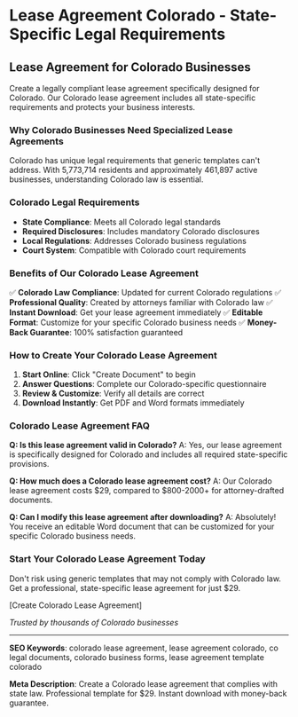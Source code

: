 # Lease Agreement Colorado - State-Specific Legal Requirements

## Lease Agreement for Colorado Businesses

Create a legally compliant lease agreement specifically designed for Colorado. Our Colorado lease agreement includes all state-specific requirements and protects your business interests.

### Why Colorado Businesses Need Specialized Lease Agreements

Colorado has unique legal requirements that generic templates can't address. With 5,773,714 residents and approximately 461,897 active businesses, understanding Colorado law is essential.

### Colorado Legal Requirements

- **State Compliance**: Meets all Colorado legal standards
- **Required Disclosures**: Includes mandatory Colorado disclosures
- **Local Regulations**: Addresses Colorado business regulations
- **Court System**: Compatible with Colorado court requirements

### Benefits of Our Colorado Lease Agreement

✅ **Colorado Law Compliance**: Updated for current Colorado regulations
✅ **Professional Quality**: Created by attorneys familiar with Colorado law
✅ **Instant Download**: Get your lease agreement immediately
✅ **Editable Format**: Customize for your specific Colorado business needs
✅ **Money-Back Guarantee**: 100% satisfaction guaranteed

### How to Create Your Colorado Lease Agreement

1. **Start Online**: Click "Create Document" to begin
2. **Answer Questions**: Complete our Colorado-specific questionnaire
3. **Review & Customize**: Verify all details are correct
4. **Download Instantly**: Get PDF and Word formats immediately

### Colorado Lease Agreement FAQ

**Q: Is this lease agreement valid in Colorado?**
A: Yes, our lease agreement is specifically designed for Colorado and includes all required state-specific provisions.

**Q: How much does a Colorado lease agreement cost?**
A: Our Colorado lease agreement costs $29, compared to $800-2000+ for attorney-drafted documents.

**Q: Can I modify this lease agreement after downloading?**
A: Absolutely! You receive an editable Word document that can be customized for your specific Colorado business needs.

### Start Your Colorado Lease Agreement Today

Don't risk using generic templates that may not comply with Colorado law. Get a professional, state-specific lease agreement for just $29.

[Create Colorado Lease Agreement]

*Trusted by thousands of Colorado businesses*

---

**SEO Keywords**: colorado lease agreement, lease agreement colorado, co legal documents, colorado business forms, lease agreement template colorado

**Meta Description**: Create a Colorado lease agreement that complies with state law. Professional template for $29. Instant download with money-back guarantee.
